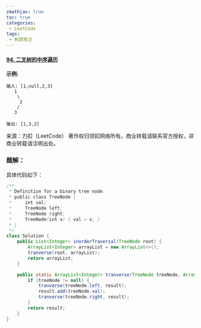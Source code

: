 ```yaml
---
zmathjax: true
toc: true
categories:
 - LeetCode
tags:
 - 刷题笔记
---
```


#### [94. 二叉树的中序遍历](https://leetcode-cn.com/problems/binary-tree-inorder-traversal/)

<!--more-->

 **示例:**

```
输入: [1,null,2,3]
   1
    \
     2
    /
   3

输出: [1,3,2]
```

来源：力扣（LeetCode）
著作权归领扣网络所有。商业转载请联系官方授权，非商业转载请注明出处。

### 题解：

具体代码如下：

```java
/**
 * Definition for a binary tree node.
 * public class TreeNode {
 *     int val;
 *     TreeNode left;
 *     TreeNode right;
 *     TreeNode(int x) { val = x; }
 * }
 */
class Solution {
    public List<Integer> inorderTraversal(TreeNode root) {
        ArrayList<Integer> arrayList = new ArrayList<>();
        tranverse(root, arrayList);
        return arrayList;
    }

    public static ArrayList<Integer> tranverse(TreeNode treeNode, ArrayList<Integer> result){
        if (treeNode != null) {
            tranverse(treeNode.left, result);
            result.add(treeNode.val);
            tranverse(treeNode.right, result);
        }
        return result;
    }
}
```

